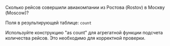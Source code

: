 Сколько рейсов совершили авиакомпании из Ростова (Rostov) в Москву (Moscow)?

Поля в результирующей таблице:
`count`

Используйте конструкцию "as count" для агрегатной функции подсчета количества рейсов. Это необходимо для корректной проверки.